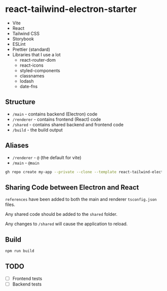 # react-tailwind-electron-starter

- Vite
- React
- Tailwind CSS
- Storybook
- ESLint
- Prettier (standard)
- Libraries that I use a lot
  - react-router-dom
  - react-icons
  - styled-components
  - classnames
  - lodash
  - date-fns

## Structure

- `/main` - contains backend (Electron) code
- `/renderer` - contains frontend (React) code
- `/shared` - contains shared backend and frontend code
- `/build` - the build output

## Aliases

- `/renderer` - `@` (the default for vite)
- `/main` - `@main`

```bash
gh repo create my-app --private --clone --template react-tailwind-electron-starter
```

## Sharing Code between Electron and React

`references` have been added to both the main and renderer `tsconfig.json` files.

Any shared code should be added to the `shared` folder.

Any changes to `/shared` will cause the application to reload.

## Build

```bash
npm run build
```

## TODO

- [ ] Frontend tests
- [ ] Backend tests
